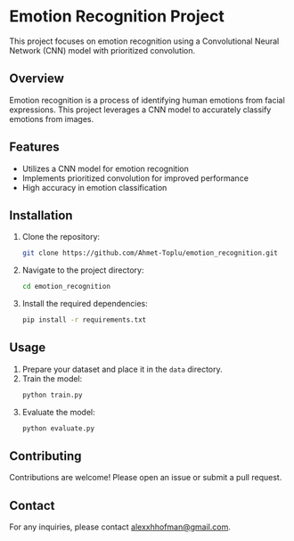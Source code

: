 # Emotion Recognition Project

This project focuses on emotion recognition using a Convolutional Neural Network (CNN) model with prioritized convolution.

## Overview

Emotion recognition is a process of identifying human emotions from facial expressions. This project leverages a CNN model to accurately classify emotions from images.

## Features

- Utilizes a CNN model for emotion recognition
- Implements prioritized convolution for improved performance
- High accuracy in emotion classification

## Installation

1. Clone the repository:
   ```bash
   git clone https://github.com/Ahmet-Toplu/emotion_recognition.git
   ```
2. Navigate to the project directory:
   ```bash
   cd emotion_recognition
   ```
3. Install the required dependencies:
   ```bash
   pip install -r requirements.txt
   ```

## Usage

1. Prepare your dataset and place it in the `data` directory.
2. Train the model:
   ```bash
   python train.py
   ```
3. Evaluate the model:
   ```bash
   python evaluate.py
   ```

## Contributing

Contributions are welcome! Please open an issue or submit a pull request.

## Contact

For any inquiries, please contact alexxhhofman@gmail.com.
